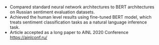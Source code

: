 * Compared standard neural network architectures to BERT architectures on Russian sentiment evaluation datasets.
* Achieved the human level results using fine-tuned BERT model, which treats sentiment classification tasks as a natural language inference task.
* Article accepted as a long paper to AINL 2020 Conference https://ainlconf.ru/

